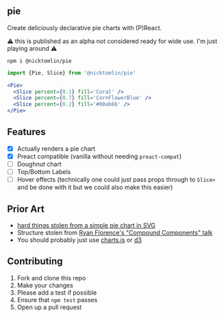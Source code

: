 pie
---

Create deliciously declarative pie charts with (P)React.

:warning: this is published as an alpha not considered ready for wide use. I'm just playing around :warning:

```shell
npm i @nicktomlin/pie
```

```jsx
import {Pie, Slice} from '@nicktomlin/pie'

<Pie>
  <Slice percent={0.1} fill='Coral' />
  <Slice percent={0.7} fill='CornFlowerBlue' />
  <Slice percent={0.2} fill='#00ab6b' />
</Pie>
```

Features
---

- [x] Actually renders a pie chart
- [x] Preact compatible (vanilla without needing `preact-compat`)
- [ ] Doughnut chart
- [ ] Top/Bottom Labels
- [ ] Hover effects (technically one could just pass props through to `Slice>` and be done with it but we could also make this easier)

Prior Art
---

- [hard things stolen from a simple pie chart in SVG](https://hackernoon.com/a-simple-pie-chart-in-svg-dbdd653b6936)
- Structure stolen from [Ryan Florence's "Compound Components" talk](https://www.youtube.com/watch?v=hEGg-3pIHlE)
- You should probably just use [charts.js](http://www.chartjs.org/) or [d3](https://d3js.org/)

Contributing
---

1. Fork and clone this repo
2. Make your changes
3. Please add a test if possible
4. Ensure that `npm test` passes
5. Open up a pull request
